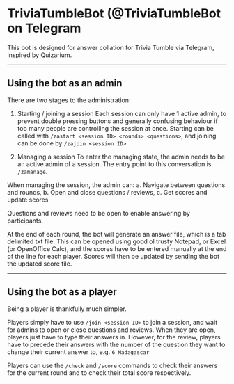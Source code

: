 # TriviaTumbleBot (@TriviaTumbleBot on Telegram
This bot is designed for answer collation for Trivia Tumble via Telegram, inspired by Quizarium.

---

## Using the bot as an admin
There are two stages to the administration:
1. Starting / joining a session
Each session can only have 1 active admin, to prevent double pressing buttons and generally confusing behaviour if too many people are controlling the session at once. Starting can be called with `/zastart <session ID> <rounds> <questions>`, and joining can be done by `/zajoin <session ID>`
  
2. Managing a session
To enter the managing state, the admin needs to be an active admin of a session. The entry point to this conversation is `/zamanage`.

When managing the session, the admin can:
  a. Navigate between questions and rounds,
  b. Open and close questions / reviews,
  c. Get scores and update scores

Questions and reviews need to be open to enable answering by participants.

At the end of each round, the bot will generate an answer file, which is a tab delimited txt file. This can be opened using good ol trusty Notepad, or Excel (or OpenOffice Calc), and the scores have to be entered manually at the end of the line for each player. Scores will then be updated by sending the bot the updated score file.

---

## Using the bot as a player
Being a player is thankfully much simpler.

Players simply have to use `/join <session ID>` to join a session, and wait for admins to open or close questions and reviews. When they are open, players just have to type their answers in. However, for the review, players have to precede their answers with the number of the question they want to change their current answer to, e.g. `6 Madagascar`

Players can use the `/check` and `/score` commands to check their answers for the current round and to check their total score respectively.

